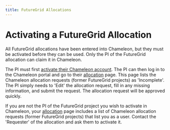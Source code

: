 ```yaml
---
title: FutureGrid Allocations
---
```

# Activating a FutureGrid Allocation

All FutureGrid allocations have been entered into Chameleon, but they must be activated before they can be
used. Only the PI of the FutureGrid allocation can claim it in Chameleon.

The PI must first [activate their Chameleon account](../accounts). The PI can then log in to the Chameleon
portal and go to their [allocation](/user/projects/) page. This page lists the Chameleon allocation requests
(former FutureGrid projects) as 'Incomplete'. The PI simply needs to 'Edit' the allocation request, fill in
any missing information, and submit the request. The allocation request will be approved quickly.

If you are not the PI of the FutureGrid project you wish to activate in Chameleon, your
[allocation](/user/projects/futuregrid/) page includes a list of Chameleon allocation requests (former FutureGrid projects)
that list you as a user. Contact the 'Requester' of the allocation and ask them to activate it.
